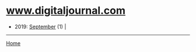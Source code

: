 # www.digitaljournal.com

  * 2019: 
      [September](./www-digitaljournal-com-2019-09.md) (1) | 

----

[Home](../)
